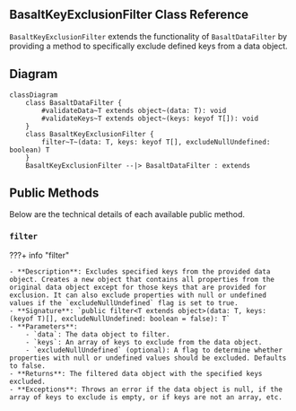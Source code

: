 ## **BasaltKeyExclusionFilter Class Reference**

`BasaltKeyExclusionFilter` extends the functionality of `BasaltDataFilter` by providing a method to specifically exclude defined keys from a data object.

## **Diagram**

```mermaid
classDiagram
    class BasaltDataFilter {
        #validateData~T extends object~(data: T): void
        #validateKeys~T extends object~(keys: keyof T[]): void
    }
    class BasaltKeyExclusionFilter {
        filter~T~(data: T, keys: keyof T[], excludeNullUndefined: boolean) T
    }
    BasaltKeyExclusionFilter --|> BasaltDataFilter : extends
```

## **Public Methods**

Below are the technical details of each available public method.

### `filter`

???+ info "filter"

    - **Description**: Excludes specified keys from the provided data object. Creates a new object that contains all properties from the original data object except for those keys that are provided for exclusion. It can also exclude properties with null or undefined values if the `excludeNullUndefined` flag is set to true.
    - **Signature**: `public filter<T extends object>(data: T, keys: (keyof T)[], excludeNullUndefined: boolean = false): T`
    - **Parameters**:
        - `data`: The data object to filter.
        - `keys`: An array of keys to exclude from the data object.
        - `excludeNullUndefined` (optional): A flag to determine whether properties with null or undefined values should be excluded. Defaults to false.
    - **Returns**: The filtered data object with the specified keys excluded.
    - **Exceptions**: Throws an error if the data object is null, if the array of keys to exclude is empty, or if keys are not an array, etc.
